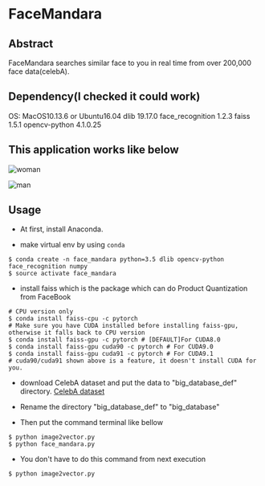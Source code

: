 # FaceMandara
## Abstract
FaceMandara searches similar face to you in real time from over 200,000 face data(celebA).

## Dependency(I checked it could work)
OS: MacOS10.13.6 or Ubuntu16.04
dlib 19.17.0
face_recognition 1.2.3
faiss 1.5.1
opencv-python 4.1.0.25

## This application works like below
![woman](https://github.com/onikazu/FaceMandaraX/blob/master/images/mandala2.gif)

![man](https://github.com/onikazu/FaceMandaraX/blob/master/images/mandala2.gif)

## Usage
- At first, install Anaconda.

- make virtual env by using `conda`
~~~
$ conda create -n face_mandara python=3.5 dlib opencv-python face_recognition numpy
$ source activate face_mandara
~~~

- install faiss which is the package which can do Product Quantization from FaceBook
```
# CPU version only
$ conda install faiss-cpu -c pytorch
# Make sure you have CUDA installed before installing faiss-gpu, otherwise it falls back to CPU version
$ conda install faiss-gpu -c pytorch # [DEFAULT]For CUDA8.0
$ conda install faiss-gpu cuda90 -c pytorch # For CUDA9.0
$ conda install faiss-gpu cuda91 -c pytorch # For CUDA9.1
# cuda90/cuda91 shown above is a feature, it doesn't install CUDA for you.
```

- download CelebA dataset and put the data to "big_database_def" directory.
[CelebA dataset](http://mmlab.ie.cuhk.edu.hk/projects/CelebA.html)

- Rename the directory "big_database_def" to "big_database"

- Then put the command terminal like bellow

```
$ python image2vector.py
$ python face_mandara.py
```

- You don't have to do this command from next execution
```
$ python image2vector.py
```
